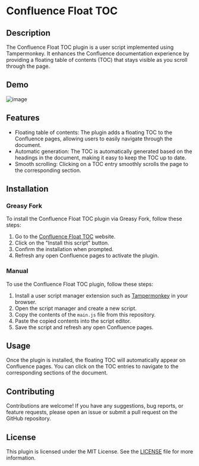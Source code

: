# Confluence Float TOC

## Description
The Confluence Float TOC plugin is a user script implemented using Tampermonkey. It enhances the Confluence documentation experience by providing a floating table of contents (TOC) that stays visible as you scroll through the page.

## Demo

![image](https://github.com/user-attachments/assets/75e17794-4e9a-40d1-bede-5dd879945491)


## Features
- Floating table of contents: The plugin adds a floating TOC to the Confluence pages, allowing users to easily navigate through the document.
- Automatic generation: The TOC is automatically generated based on the headings in the document, making it easy to keep the TOC up to date.
- Smooth scrolling: Clicking on a TOC entry smoothly scrolls the page to the corresponding section.

## Installation

### Greasy Fork

To install the Confluence Float TOC plugin via Greasy Fork, follow these steps:
1. Go to the [Confluence Float TOC](https://greasyfork.org/zh-CN/scripts/500070-confluence-floating-toc) website.
2. Click on the "Install this script" button.
3. Confirm the installation when prompted.
4. Refresh any open Confluence pages to activate the plugin.

### Manual            

To use the Confluence Float TOC plugin, follow these steps:
1. Install a user script manager extension such as [Tampermonkey](https://chromewebstore.google.com/detail/%E7%AF%A1%E6%94%B9%E7%8C%B4/dhdgffkkebhmkfjojejmpbldmpobfkfo) in your browser.
2. Open the script manager and create a new script.
3. Copy the contents of the `main.js` file from this repository.
4. Paste the copied contents into the script editor.
5. Save the script and refresh any open Confluence pages.

## Usage
Once the plugin is installed, the floating TOC will automatically appear on Confluence pages. You can click on the TOC entries to navigate to the corresponding sections of the document.

## Contributing
Contributions are welcome! If you have any suggestions, bug reports, or feature requests, please open an issue or submit a pull request on the GitHub repository.

## License
This plugin is licensed under the MIT License. See the [LICENSE](LICENSE) file for more information.
